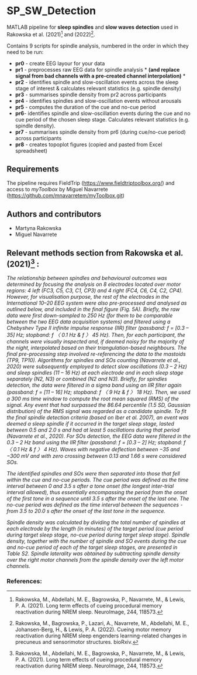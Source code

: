 # SP_SW_Detection
MATLAB pipeline for **sleep spindles** and **slow waves detection** used in Rakowska et al. (2021)[^1] and (2022)[^2].

Contains 9 scripts for spindle analysis, numbered in the order in which they need to be run:
- **pr0** - create EEG layour for your data
- **pr1** - preprocesses raw EEG data for spindle analysis * **(and replace signal from bad channels with a pre-created channel interpolation)** *
- **pr2** - identifies spindle and slow-oscillation events across the sleep stage of interest & calculates relevant statistics (e.g. spindle density) 
- **pr3** - summarises spindle density from pr2 across participants 
- **pr4** - identifies spindles and slow-oscillation events without arousals
- **pr5** - computes the duration of the cue and no-cue period 
- **pr6**- identifies spindle and slow-oscillation events during the cue and no cue period of the chosen sleep stage. Calculates relevant statistics (e.g. spindle density).
- **pr7** - summarises spindle density from pr6 (during cue/no-cue period) across participants 
- **pr8** - creates topoplot figures (copied and pasted from Excel spreadsheet)

## Requirements 

The pipeline requires FieldTrip (https://www.fieldtriptoolbox.org/) and access to *myToolbox* by Miguel Navarrete (https://github.com/mnavarretem/myToolbox.git)

## Authors and contributors

* Martyna Rakowska
* Miguel Navarrete 

## Relevant methods section from Rakowska et al. (2021)[^1] :

*The relationship between spindles and behavioural outcomes was determined by focusing the analysis on 8 electrodes located over motor regions: 4 left (FC3, C5, C3, C1, CP3) and 4 right (FC4, C6, C4, C2, CP4). However, for visualisation purpose, the rest of the electrodes in the International 10–20 EEG system were also pre-processed and analysed as outlined below, and included in the final figure (Fig. 5A). Briefly, the raw data were first down-sampled to 250 Hz (for them to be comparable between the two EEG data acquisition systems) and filtered using a Chebyshev Type II infinite impulse response (IIR) filter (passband: f = [0.3 – 35] Hz; stopband: f 〈 0.1 Hz & f 〉 45 Hz). Then, for each participant, the channels were visually inspected and, if deemed noisy for the majority of the night, interpolated based on their triangulation-based neighbours. The final pre-processing step involved re-referencing the data to the mastoids (TP9, TP10). Algorithms for spindles and SOs counting (Navarrete et al., 2020) were subsequently employed to detect slow oscillations (0.3 – 2 Hz) and sleep spindles (11 – 16 Hz) at each electrode and in each sleep stage separately (N2, N3) or combined (N2 and N3). Briefly, for spindles detection, the data were filtered in a sigma band using an IIR filter again (passband: f = [11 – 16] Hz; stopband: f 〈 9 Hz & f 〉 18 Hz). Then, we used a 300 ms time window to compute the root mean squared (RMS) of the signal. Any event that had surpassed the 86.64 percentile (1.5 SD, Gaussian distribution) of the RMS signal was regarded as a candidate spindle. To fit the final spindle detection criteria (based on Iber et al. 2007), an event was deemed a sleep spindle if it occurred in the target sleep stage, lasted between 0.5 and 2.0 s and had at least 5 oscillations during that period (Navarrete et al., 2020). For SOs detection, the EEG data were filtered in the 0.3 – 2 Hz band using the IIR filter (passband: f = [0.3 – 2] Hz; stopband: f 〈 0.1 Hz & f 〉 4 Hz). Waves with negative deflection between −35 and −300 mV and with zero crossing between 0.13 and 1.66 s were considered SOs.* 

*The identified spindles and SOs were then separated into those that fell within the cue and no-cue periods. The cue period was defined as the time interval between 0 and 3.5 s after a tone onset (the longest inter-trial interval allowed), thus essentially encompassing the period from the onset of the first tone in a sequence until 3.5 s after the onset of the last one. The no-cue period was defined as the time interval between the sequences - from 3.5 to 20.0 s after the onset of the last tone in the sequence.*

*Spindle density was calculated by dividing the total number of spindles at each electrode by the length (in minutes) of the target period (cue period during target sleep stage, no-cue period during target sleep stage). Spindle density, together with the number of spindle and SO events during the cue and no-cue period of each of the target sleep stages, are presented in Table S2. Spindle laterality was obtained by subtracting spindle density over the right motor channels from the spindle density over the left motor channels.*

### References:

[^1]: Rakowska, M., Abdellahi, M. E., Bagrowska, P., Navarrete, M., & Lewis, P. A. (2021). Long term effects of cueing procedural memory reactivation during NREM sleep. NeuroImage, 244, 118573.
[^2]: Rakowska, M., Bagrowska, P., Lazari, A., Navarrete, M., Abdellahi, M. E., Johansen-Berg, H., & Lewis, P. A. (2022). Cueing motor memory reactivation during NREM sleep engenders learning-related changes in precuneus and sensorimotor structures. bioRxiv.
